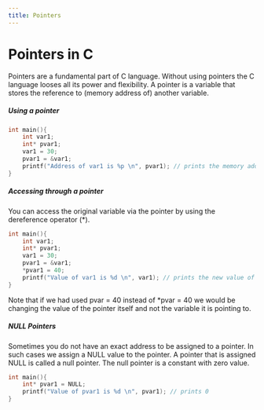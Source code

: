 ```yaml
---
title: Pointers
---
```


# Pointers in C
Pointers are a fundamental part of C language. Without using pointers the C language looses all its power and flexibility. A pointer is a variable that stores the reference to (memory address of) another variable.

##### Using a pointer
```C
int main(){
    int var1;
    int* pvar1;
    var1 = 30;
    pvar1 = &var1;
    printf("Address of var1 is %p \n", pvar1); // prints the memory address of var1 which is stored in pvar1
}
```

##### Accessing through a pointer
You can access the original variable via the pointer by using the dereference operator (*).
```C
int main(){
    int var1;
    int* pvar1;
    var1 = 30;
    pvar1 = &var1;
    *pvar1 = 40;
    printf("Value of var1 is %d \n", var1); // prints the new value of var1
}
```
Note that if we had used pvar = 40 instead of *pvar = 40 we would be changing the value of the pointer itself and not the variable it is pointing to.

##### NULL Pointers
Sometimes you do not have an exact address to be assigned to a pointer. In such cases we assign a NULL value to the pointer. A pointer that is assigned NULL is called a null pointer.
The null pointer is a constant with zero value.
```C
int main(){
    int* pvar1 = NULL;
    printf("Value of pvar1 is %d \n", pvar1); // prints 0
}
```
